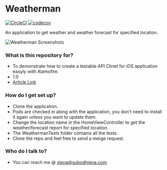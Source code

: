 # Weatherman #

[![CircleCI](https://circleci.com/gh/jenasubodh/weatherman-ios.svg?style=svg)](https://circleci.com/gh/jenasubodh/weatherman-ios)
[![codecov](https://codecov.io/gh/jenasubodh/weatherman-ios/branch/master/graph/badge.svg)](https://codecov.io/gh/jenasubodh/weatherman-ios)

An application to get weather and weather forecast for specified location.

![Weatherman Screenshots](https://dl.dropboxusercontent.com/s/zxpdd79p6rl4vww/weatherman_screenshots.jpg)

### What is this repository for? ###

* To demonstrate how to create a testable API Clinet for iOS application easyly with Alamofire.
* 1.0
* [Article Link](https://bitbucket.org/tutorials/markdowndemo)

### How do I get set up? ###

* Clone the application.
* Pods are checked in along with the application, you don't need to install it again unless you want to update them.
* Change the location name in the HomeViewController to get the weather/forecast report for specified location.
* The WeathermanTests folder contains all the tests.
* Clone the repo and feel free to send a merge request.

### Who do I talk to? ###

* You can reach me @ sjena@subodhjena.com
